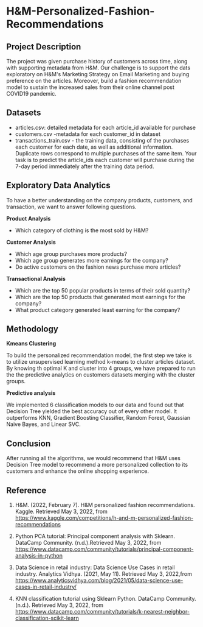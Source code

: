 # H&M-Personalized-Fashion-Recommendations

## Project Description
The project was given purchase history of customers across time, along with supporting metadata from H&M. Our challenge is to support the dats exploratory on H&M's Marketing Strategy on Email Marketing and buying preference on the articles. Moreover, build a fashion recommendation model to sustain the increased sales from their online channel post COVID19 pandemic.

## Datasets
- articles.csv: detailed metadata for each article_id available for purchase
- customers.csv -metadata for each customer_id in dataset
- transactions_train.csv - the training data, consisting of the purchases each customer for each date, as well as additional information. Duplicate rows correspond to multiple purchases of the same item. Your task is to predict the article_ids each customer will purchase during the 7-day period immediately after the training data period.

## Exploratory Data Analytics
To have a better understanding on the company products, customers, and transaction, we want to answer following questions.

**Product Analysis**
- Which category of clothing is the most sold by H&M?

**Customer Analysis**
- Which age group purchases more products?
- Which age group generates more earnings for the company?
- Do active customers on the fashion news purchase more articles?

**Transactional Analysis**
- Which are the top 50 popular products in terms of their sold quantity?
- Which are the top 50 products that generated most earnings for the company?
- What product category generated least earning for the company?

## Methodology

**Kmeans Clustering**

To build the personalized recommendation model, the first step we take is to utilize unsupervised learning method k-means to cluster articles dataset. By knowing th optimal K and cluster into 4 groups, we have prepared to run the the predictive analytics on customers datasets merging with the cluster groups.

**Predictive analysis**

We implemented 6 classification models to our data and found out that Decision Tree yielded the best accuracy out of every other model. It outperforms KNN, Gradient Boosting Classifier, Random Forest, Gaussian Naive Bayes, and Linear SVC.

## Conclusion
After running all the algorithms, we would recommend that H&M uses Decision Tree model to recommend a more personalized collection to its customers and enhance the online shopping experience.

## Reference
1. H&M. (2022, February 7). H&M personalized fashion recommendations. Kaggle. Retrieved May 3, 2022, from https://www.kaggle.com/competitions/h-and-m-personalized-fashion-recommendations

2. Python PCA tutorial: Principal component analysis with Sklearn. DataCamp Community. (n.d.).Retrieved May 3, 2022, from https://www.datacamp.com/community/tutorials/principal-component-analysis-in-python

3. Data Science in retail industry: Data Science Use Cases in retail industry. Analytics Vidhya. (2021, May 11). Retrieved May 3, 2022,from https://www.analyticsvidhya.com/blog/2021/05/data-science-use-cases-in-retail-industry/

4. KNN classification tutorial using Sklearn Python. DataCamp Community. (n.d.). Retrieved May 3, 2022, from https://www.datacamp.com/community/tutorials/k-nearest-neighbor-classification-scikit-learn



